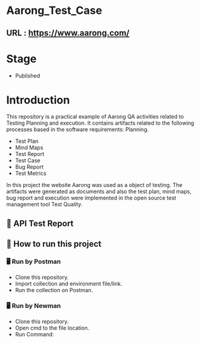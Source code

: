 # Aarong_Test_Case
## URL : https://www.aarong.com/
# Stage
* Published
# Introduction
This repository is a practical example of Aarong QA activities related to Testing Planning and execution. It contains artifacts related to the following processes based in the software requirements:
Planning.
* Test Plan
* Mind Maps
* Test Report
* Test Case
* Bug Report
* Test Metrics

In this project the website Aarong was used as a object of testing. The artifacts were generated as documents and also the test plan, mind maps, bug report and execution were implemented in the open source test management tool Test Quality.
## :page_facing_up: API Test Report
## :memo: How to run this project
### 🖥 Run by Postman
* Clone this repository.
* Import collection and environment file/link.
* Run the collection on Postman.
### 🖥 Run by Newman
* Clone this repository.
* Open cmd to the file location.
* Run Command:
